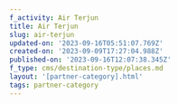 ```yaml
---
f_activity: Air Terjun
title: Air Terjun
slug: air-terjun
updated-on: '2023-09-16T05:51:07.769Z'
created-on: '2023-09-09T17:27:04.988Z'
published-on: '2023-09-16T12:07:38.345Z'
f_type: cms/destination-type/places.md
layout: '[partner-category].html'
tags: partner-category
---
```



